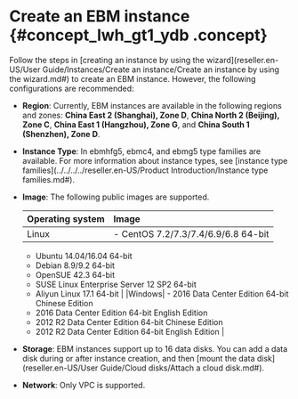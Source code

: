 # Create an EBM instance {#concept_lwh_gt1_ydb .concept}

Follow the steps in [creating an instance by using the wizard](reseller.en-US/User Guide/Instances/Create an instance/Create an instance by using the wizard.md#) to create an EBM instance. However, the following configurations are recommended:

-   **Region**: Currently, EBM instances are available in the following regions and zones: **China East 2 \(Shanghai\), Zone D**, **China North 2 \(Beijing\), Zone C**, **China East 1 \(Hangzhou\), Zone G**, and **China South 1 \(Shenzhen\), Zone D**.
-   **Instance Type**: In ebmhfg5, ebmc4, and ebmg5 type families are available. For more information about instance types, see [instance type families](../../../../reseller.en-US/Product Introduction/Instance type families.md#).
-   **Image**: The following public images are supported.

    |Operating system|Image|
    |:---------------|:----|
    |Linux|     -   CentOS 7.2/7.3/7.4/6.9/6.8 64-bit
    -   Ubuntu 14.04/16.04 64-bit
    -   Debian 8.9/9.2 64-bit
    -   OpenSUE 42.3 64-bit
    -   SUSE Linux Enterprise Server 12 SP2 64-bit
    -   Aliyun Linux 17.1 64-bit
 |
    |Windows|     -   2016 Data Center Edition 64-bit Chinese Edition
    -   2016 Data Center Edition 64-bit English Edition
    -   2012 R2 Data Center Edition 64-bit Chinese Edition
    -   2012 R2 Data Center Edition 64-bit English Edition
 |

-   **Storage**: EBM instances support up to 16 data disks. You can add a data disk during or after instance creation, and then [mount the data disk](reseller.en-US/User Guide/Cloud disks/Attach a cloud disk.md#).
-   **Network**: Only VPC is supported.

